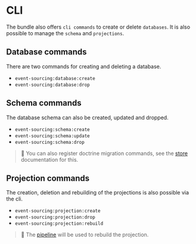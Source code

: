 # CLI

The bundle also offers `cli commands` to create or delete `databases`. 
It is also possible to manage the `schema` and `projections`.

## Database commands

There are two commands for creating and deleting a database.

* `event-sourcing:database:create`
* `event-sourcing:database:drop`

## Schema commands

The database schema can also be created, updated and dropped.

* `event-sourcing:schema:create`
* `event-sourcing:schema:update`
* `event-sourcing:schema:drop`

> :book: You can also register doctrine migration commands,
> see the [store](./store.md#Migration) documentation for this.

## Projection commands

The creation, deletion and rebuilding of the projections is also possible via the cli.

* `event-sourcing:projection:create`
* `event-sourcing:projection:drop`
* `event-sourcing:projection:rebuild`

> :book: The [pipeline](./pipeline.md) will be used to rebuild the projection.
